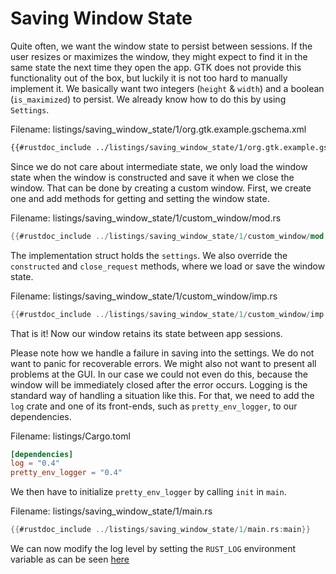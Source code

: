 # Saving Window State

Quite often, we want the window state to persist between sessions.
If the user resizes or maximizes the window, they might expect to find it in the same state the next time they open the app.
GTK does not provide this functionality out of the box, but luckily it is not too hard to manually implement it.
We basically want two integers (`height` & `width`) and a boolean (`is_maximized`) to persist.
We already know how to do this by using `Settings`.

<span class="filename">Filename: listings/saving_window_state/1/org.gtk.example.gschema.xml</span>

```xml
{{#rustdoc_include ../listings/saving_window_state/1/org.gtk.example.gschema.xml}}
```

Since we do not care about intermediate state, we only load the window state when the window is constructed and save it when we close the window.
That can be done by creating a custom window.
First, we create one and add methods for getting and setting the window state.

<span class="filename">Filename: listings/saving_window_state/1/custom_window/mod.rs</span>

```rust ,no_run,noplayground
{{#rustdoc_include ../listings/saving_window_state/1/custom_window/mod.rs:mod}}

```

The implementation struct holds the `settings`.
We also override the `constructed` and `close_request` methods, where we load or save the window state. 

<span class="filename">Filename: listings/saving_window_state/1/custom_window/imp.rs</span>

```rust ,no_run,noplayground
{{#rustdoc_include ../listings/saving_window_state/1/custom_window/imp.rs:imp}}

```

That is it!
Now our window retains its state between app sessions.

Please note how we handle a failure in saving into the settings.
We do not want to panic for recoverable errors.
We might also not want to present all problems at the GUI.
In our case we could not even do this, because the window will be immediately closed after the error occurs.
Logging is the standard way of handling a situation like this.
For that, we need to add the `log` crate and one of its front-ends, such as `pretty_env_logger`, to our dependencies.

<span class="filename">Filename: listings/Cargo.toml</span>

```toml
[dependencies]
log = "0.4"
pretty_env_logger = "0.4"
```

We then have to initialize `pretty_env_logger` by calling `init` in `main`.

<span class="filename">Filename: listings/saving_window_state/1/main.rs</span>

```rust ,no_run,noplayground
{{#rustdoc_include ../listings/saving_window_state/1/main.rs:main}}
```

We can now modify the log level by setting the `RUST_LOG` environment variable as can be seen [here](https://docs.rs/env_logger/latest/env_logger/)
